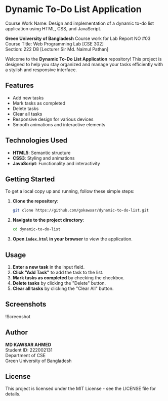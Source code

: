 # Dynamic To-Do List Application
Course Work Name: Design and implementation of a dynamic to-do list application using HTML, CSS, and JavaScript.

**Green University of Bangladesh**
Course work for Lab Report NO #03
Course Title: 	Web Programming Lab [CSE 302]                  
Section: 222 D8 [Lecturer Sir Md. Naimul Pathan] 

Welcome to the **Dynamic To-Do List Application** repository! This project is designed to help you stay organized and manage your tasks efficiently with a stylish and responsive interface.

## Features

- Add new tasks
- Mark tasks as completed
- Delete tasks
- Clear all tasks
- Responsive design for various devices
- Smooth animations and interactive elements

## Technologies Used

- **HTML5**: Semantic structure
- **CSS3**: Styling and animations
- **JavaScript**: Functionality and interactivity

## Getting Started

To get a local copy up and running, follow these simple steps:

1. **Clone the repository**:
    ```bash
    git clone https://github.com/gokawsar/dynamic-to-do-list.git
    ```

2. **Navigate to the project directory**:
    ```bash
    cd dynamic-to-do-list
    ```

3. **Open `index.html` in your browser** to view the application.

## Usage

1. **Enter a new task** in the input field.
2. **Click "Add Task"** to add the task to the list.
3. **Mark tasks as completed** by checking the checkbox.
4. **Delete tasks** by clicking the "Delete" button.
5. **Clear all tasks** by clicking the "Clear All" button.

## Screenshots

!Screenshot

## Author

**MD KAWSAR AHMED**  
Student ID: 222002131  
Department of CSE  
Green University of Bangladesh

## License

This project is licensed under the MIT License - see the LICENSE file for details.
